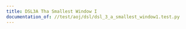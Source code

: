 ```yaml
---
title: DSL3A Tha Smallest Window I
documentation_of: //test/aoj/dsl/dsl_3_a_smallest_window1.test.py
---
```


